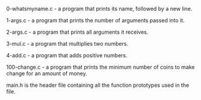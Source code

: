0-whatsmyname.c - a program that prints its name, followed by a new line.

1-args.c - a program that prints the number of arguments passed into it.

2-args.c - a program that prints all arguments it receives.

3-mul.c - a program that multiplies two numbers.

4-add.c - a program that adds positive numbers.

100-change.c - a program that prints the minimum number of coins to make change for an amount of money.

main.h is the header file containing all the function prototypes used in the file.
